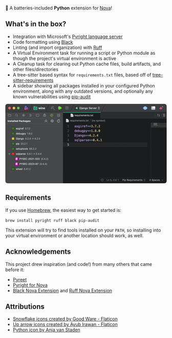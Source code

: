 🔋 A batteries-included **Python** extension for [Nova](https://nova.app)!


## What's in the box?

* Integration with Microsoft's [Pyright language server](https://microsoft.github.io/pyright/#/)
* Code formatting using [Black](https://black.readthedocs.io/en/stable/)
* Linting (and import organization) with [Ruff](https://docs.astral.sh/ruff/)
* A Virtual Environment task for running a script or Python module as though the project's virtual environment is active
* A Cleanup task for clearing out Python cache files, build artifacts, and other files/directories
* A tree-sitter based syntax for `requirements.txt` files, based off of [tree-sitter-requirements](https://github.com/ObserverOfTime/tree-sitter-requirements)
* A sidebar showing all packages installed in your configured Python environment, along with any outdated versions, and optionally any known vulnerabilities using [pip-audit](https://github.com/pypa/pip-audit)

![Python Sidebar](https://github.com/nova-python/Python.novaextension/raw/main/python-sidebar.png)


## Requirements

If you use [Homebrew](https://brew.sh), the easiest way to get started is:

`brew install pyright ruff black pip-audit`

This extension will try to find tools installed on your `PATH`, so installing into your virtual environment or another location should work, as well.


## Acknowledgements

This project drew inspiration (and code!) from many others that came before it:

* [Pyreet](https://codeberg.org/rv/nova-pyreet)
* [Pyright for Nova](https://github.com/belcar-s/nova-pyright)
* [Black Nova Extension](https://github.com/Aeron/Black.novaextension) and [Ruff Nova Extension](https://github.com/Aeron/Ruff.novaextension)


## Attributions

* [Snowflake icons created by Good Ware - Flaticon](https://www.flaticon.com/free-icons/snowflake)
* [Up arrow icons created by Ayub Irawan - Flaticon](https://www.flaticon.com/free-icons/up-arrow)
* [Python icon by Anja van Staden](https://iconduck.com/icons/85785/python)
